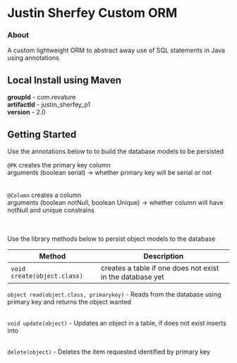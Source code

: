 # Justin Sherfey Custom ORM

### About

A custom lightweight ORM to abstract away use of SQL statements in Java using annotations

## Local Install using Maven

**groupId** - com.revature <br>
**artifactId** - justin_sherfey_p1 <br>
**version** - 2.0 <br>

## Getting Started

Use the annotations below to to build the database models to be persisted

`@PK`  creates the primary key column <br>
      arguments (boolean serial) -> whether primary key will be serial or not <br> <br> <br>
`@Column`  creates a column  <br>
      arguments (boolean notNull, boolean Unique) -> whether column will have notNull and unique constrains <br> <br> <br>
      
Use the library methods below to persist object models to the database

| Method          | Description            |
| -----------     | ----------------       |
| `void create(object.class)`    | creates a table if one does not exist in the database yet     |


`object read(object.class, primarykey)` - Reads from the database using primary key and returns the object wanted <br><br>

`void update(object)` - Updates an object in a table, if does not exist inserts into <br><br>

`delete(object)` - Deletes the item requested identified by primary key <br><br>
